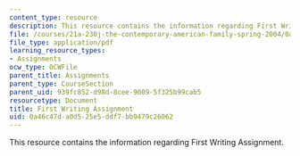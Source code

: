 ```yaml
---
content_type: resource
description: This resource contains the information regarding First Writing Assignment.
file: /courses/21a-230j-the-contemporary-american-family-spring-2004/0a46c47da0d525e5ddf7bb9479c26062_MIT21A_230JS04_first_write.pdf
file_type: application/pdf
learning_resource_types:
- Assignments
ocw_type: OCWFile
parent_title: Assignments
parent_type: CourseSection
parent_uid: 939fc852-d98d-8cee-9009-5f325b99cab5
resourcetype: Document
title: First Writing Assignment
uid: 0a46c47d-a0d5-25e5-ddf7-bb9479c26062
---
```

This resource contains the information regarding First Writing Assignment.

